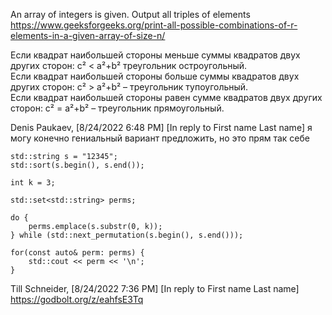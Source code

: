 An array of integers is given. Output all triples of elements
https://www.geeksforgeeks.org/print-all-possible-combinations-of-r-elements-in-a-given-array-of-size-n/

Если квадрат наибольшей стороны меньше суммы квадратов двух других сторон: с² < a²+b² треугольник остроугольный.  
Если квадрат наибольшей стороны больше суммы квадратов двух других сторон: с² > a²+b² – треугольник тупоугольный.  
Если квадрат наибольшей стороны равен сумме квадратов двух других сторон: с² = a²+b² – треугольник прямоугольный.


Denis Paukaev, [8/24/2022 6:48 PM]
[In reply to First name Last name]
я могу конечно гениальный вариант предложить, но это прям так себе

    std::string s = "12345";
    std::sort(s.begin(), s.end());

    int k = 3;

    std::set<std::string> perms;

    do {
        perms.emplace(s.substr(0, k));
    } while (std::next_permutation(s.begin(), s.end()));

    for(const auto& perm: perms) {
        std::cout << perm << '\n';
    }

Till Schneider, [8/24/2022 7:36 PM]
[In reply to First name Last name]
https://godbolt.org/z/eahfsE3Tq
